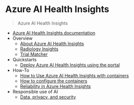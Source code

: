 # Azure AI Health Insights
> Azure AI Health Insights
  - [Azure AI Health Insights documentation](https://learn.microsoft.com/en-us/azure/azure-health-insights/)
  - Overview
    - [About Azure AI Health Insights](https://learn.microsoft.com/en-us/azure/azure-health-insights/overview)
    - [Radiology Insights](https://learn.microsoft.com/en-us/azure/azure-health-insights/radiology-insights/)
    - [Trial Matcher](https://learn.microsoft.com/en-us/azure/azure-health-insights/trial-matcher/)
  - Quickstarts
    - [Deploy Azure AI Health Insights using the portal](https://learn.microsoft.com/en-us/azure/azure-health-insights/deploy-portal)
  - How-To
    - [How to Use Azure AI Health Insights with containers](https://learn.microsoft.com/en-us/azure/azure-health-insights/use-containers)
    - [How to configure the containers](https://learn.microsoft.com/en-us/azure/azure-health-insights/configure-containers)
    - [Reliability in Azure Health Insights](https://learn.microsoft.com/en-us/azure/reliability/reliability-health-insights?toc=/azure/health-insights/toc.json)
  - Responsible use of AI
    - [Data, privacy, and security](https://learn.microsoft.com/en-us/azure/azure-health-insights/responsible-ai/data-privacy-security)
